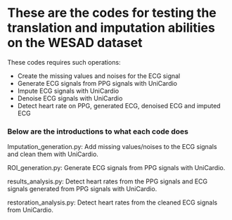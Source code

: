 # These are the codes for testing the translation and imputation abilities on the WESAD dataset

These codes requires such operations:

- Create the missing values and noises for the ECG signal
- Generate ECG signals from PPG signals with UniCardio
- Impute ECG signals with UniCardio
- Denoise ECG signals with UniCardio
- Detect heart rate on PPG, generated ECG, denoised ECG and imputed ECG


### Below are the introductions to what each code does

Imputation_generation.py: Add missing values/noises to the ECG signals and clean them with UniCardio.

ROI_generation.py: Generate ECG signals from PPG signals with UniCardio.

results_analysis.py: Detect heart rates from the PPG signals and ECG signals generated from PPG signals with UniCardio.

restoration_analysis.py: Detect heart rates from the cleaned ECG signals from UniCardio.